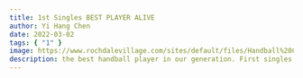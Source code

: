 ```yaml
---
title: 1st Singles BEST PLAYER ALIVE
author: Yi Hang Chen
date: 2022-03-02
tags: { "1" }
image: https://www.rochdalevillage.com/sites/default/files/Handball%20Courts_0.JPG
description: the best handball player in our generation. First singles cant be beat. Excels at everything he does. frogs are yummy. Can't get into Stony Brook. Surrenders to pressure. Needs more consistency, fix his sleep schedule, and play smart. He also needs to move more for the ball. only weakness he has his his height and wingspan. Jemer is his coach and mentor, he was previously A player, the best of the best. Very experienced and well rounded. !st single needs more power and swing properly. The tech team has a good chance winning island but brooklyn will be a challenge. Very likely to stay in new york for college.
---
```

